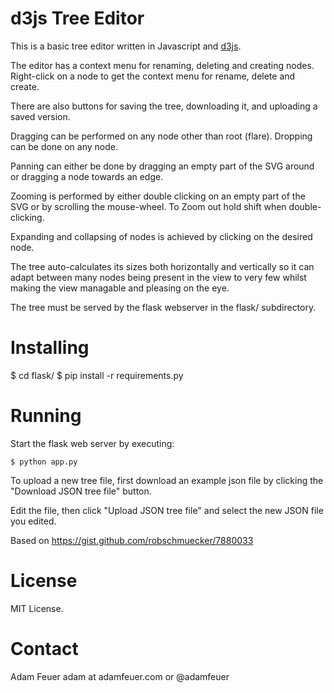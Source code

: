 d3js Tree Editor
================

This is a basic tree editor written in Javascript and [d3js](http://d3js.org/).

The editor has a context menu for renaming, deleting and creating nodes. Right-click on a node to get the context menu for rename, delete and create.

There are also buttons for saving the tree, downloading it, and uploading a saved version.

Dragging can be performed on any node other than root (flare).
Dropping can be done on any node.

Panning can either be done by dragging an empty part of the SVG around or dragging a node towards an edge.

Zooming is performed by either double clicking on an empty part of the SVG or by scrolling the mouse-wheel.
To Zoom out hold shift when double-clicking.

Expanding and collapsing of nodes is achieved by clicking on the desired node.

The tree auto-calculates its sizes both horizontally and vertically so it can adapt between many nodes being present in the view to very few whilst making the view managable and pleasing on the eye.

The tree must be served by the flask webserver in the flask/ subdirectory. 

Installing
==========

$ cd flask/
$ pip install -r requirements.py


Running
=======

Start the flask web server by executing:

    $ python app.py


To upload a new tree file, first download an example json file by clicking the "Download JSON tree file" button. 

Edit the file, then click "Upload JSON tree file" and select the new JSON file you edited.


Based on https://gist.github.com/robschmuecker/7880033


License
=======

MIT License.

Contact
=======

Adam Feuer adam at adamfeuer.com or @adamfeuer
